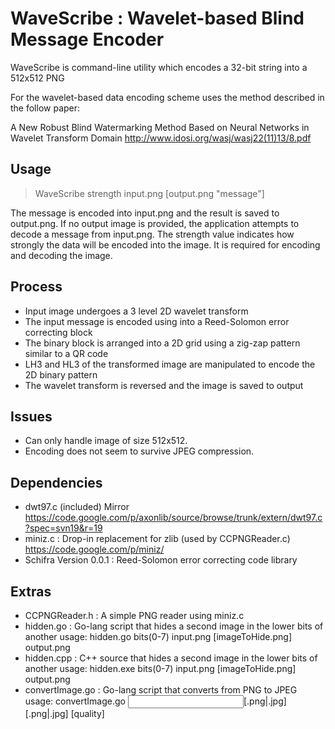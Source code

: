 # WaveScribe : Wavelet-based Blind Message Encoder #

WaveScribe is command-line utility which encodes a 32-bit string into a 512x512 PNG

For the wavelet-based data encoding scheme uses the method described in the follow paper:

A New Robust Blind Watermarking Method Based on Neural Networks in Wavelet Transform Domain
http://www.idosi.org/wasj/wasj22(11)13/8.pdf

## Usage ##

> WaveScribe strength input.png [output.png "message"]

The message is encoded into input.png and the result is saved to output.png.
If no output image is provided, the application attempts to decode a message from input.png.
The strength value indicates how strongly the data will be encoded into the image. 
It is required for encoding and decoding the image.

## Process ##

- Input image undergoes a 3 level 2D wavelet transform
- The input message is encoded using into a Reed-Solomon error correcting block
- The binary block is arranged into a 2D grid using a zig-zap pattern similar to a QR code
- LH3 and HL3 of the transformed image are manipulated to encode the 2D binary pattern
- The wavelet transform is reversed and the image is saved to output

## Issues ##

- Can only handle image of size 512x512. 
- Encoding does not seem to survive JPEG compression.

## Dependencies ##

- dwt97.c (included) Mirror https://code.google.com/p/axonlib/source/browse/trunk/extern/dwt97.c?spec=svn19&r=19
- miniz.c : Drop-in replacement for zlib (used by CCPNGReader.c) https://code.google.com/p/miniz/
- Schifra Version 0.0.1 : Reed-Solomon error correcting code library

## Extras ##

- CCPNGReader.h   : A simple PNG reader using miniz.c
- hidden.go       : Go-lang script that hides a second image in the lower bits of another
  usage: hidden.go bits(0-7) input.png [imageToHide.png] output.png
- hidden.cpp      : C++ source that hides a second image in the lower bits of another
  usage: hidden.exe bits(0-7) input.png [imageToHide.png] output.png
- convertImage.go : Go-lang script that converts from PNG to JPEG
  usage: convertImage.go <input>[.png|.jpg] <output>[.png|.jpg] [quality]